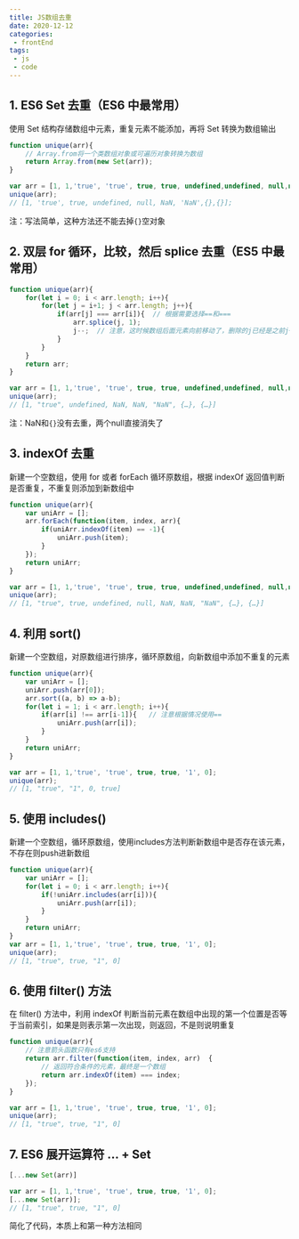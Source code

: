 ```yaml
---
title: JS数组去重
date: 2020-12-12
categories:
 - frontEnd
tags:
 - js
 - code
---
```

## 1. ES6 Set 去重（ES6 中最常用）
使用 Set 结构存储数组中元素，重复元素不能添加，再将 Set 转换为数组输出
```javascript
function unique(arr){
    // Array.from将一个类数组对象或可遍历对象转换为数组
    return Array.from(new Set(arr));
}

var arr = [1, 1,'true', 'true', true, true, undefined,undefined, null,null, NaN, NaN, 'NaN',{},{}];
unique(arr);
// [1, 'true', true, undefined, null, NaN, 'NaN',{},{}];
```
注：写法简单，这种方法还不能去掉`{}`空对象

## 2. 双层 for 循环，比较，然后 splice 去重（ES5 中最常用）
```javascript
function unique(arr){
    for(let i = 0; i < arr.length; i++){
        for(let j = i+1; j < arr.length; j++){
            if(arr[j] === arr[i]){  // 根据需要选择==和===
                arr.splice(j, 1);
                j--;  // 注意，这时候数组后面元素向前移动了，删除的j已经是之前j+1的元素了，所以j--
            }
        }
    }
    return arr;
}

var arr = [1, 1,'true', 'true', true, true, undefined,undefined, null,null, NaN, NaN, 'NaN',{},{}];
unique(arr);
// [1, "true", undefined, NaN, NaN, "NaN", {…}, {…}]
```
注：NaN和`{}`没有去重，两个null直接消失了

## 3. indexOf 去重
新建一个空数组，使用 for 或者 forEach 循环原数组，根据 indexOf 返回值判断是否重复，不重复则添加到新数组中
```javascript
function unique(arr){
    var uniArr = [];
    arr.forEach(function(item, index, arr){
        if(uniArr.indexOf(item) == -1){
            uniArr.push(item);
        }
    });
    return uniArr;
}

var arr = [1, 1,'true', 'true', true, true, undefined,undefined, null,null, NaN, NaN, 'NaN',{},{}];
unique(arr);
// [1, "true", true, undefined, null, NaN, NaN, "NaN", {…}, {…}]
```
## 4. 利用 sort()
新建一个空数组，对原数组进行排序，循环原数组，向新数组中添加不重复的元素
```javascript
function unique(arr){
    var uniArr = [];
    uniArr.push(arr[0]);
    arr.sort((a, b) => a-b);
    for(let i = 1; i < arr.length; i++){
        if(arr[i] !== arr[i-1]){   // 注意根据情况使用==
            uniArr.push(arr[i]);
        }
    }
    return uniArr;
}

var arr = [1, 1,'true', 'true', true, true, '1', 0];
unique(arr);
// [1, "true", "1", 0, true]
```

## 5. 使用 includes()
新建一个空数组，循环原数组，使用includes方法判断新数组中是否存在该元素，不存在则push进新数组
```javascript
function unique(arr){
    var uniArr = [];
    for(let i = 0; i < arr.length; i++){
        if(!uniArr.includes(arr[i])){
            uniArr.push(arr[i]);
        }
    }
    return uniArr;
}
var arr = [1, 1,'true', 'true', true, true, '1', 0];
unique(arr);
// [1, "true", true, "1", 0]
```

## 6. 使用 filter() 方法
在 filter() 方法中，利用 indexOf 判断当前元素在数组中出现的第一个位置是否等于当前索引，如果是则表示第一次出现，则返回，不是则说明重复
```javascript
function unique(arr){
    // 注意箭头函数只有es6支持
    return arr.filter(function(item, index, arr)  {
        // 返回符合条件的元素，最终是一个数组
        return arr.indexOf(item) === index;
    });
}

var arr = [1, 1,'true', 'true', true, true, '1', 0];
unique(arr);
// [1, "true", true, "1", 0]
```

## 7. ES6 展开运算符 ... + Set
```javascript
[...new Set(arr)]

var arr = [1, 1,'true', 'true', true, true, '1', 0];
[...new Set(arr)];
// [1, "true", true, "1", 0]
```
简化了代码，本质上和第一种方法相同